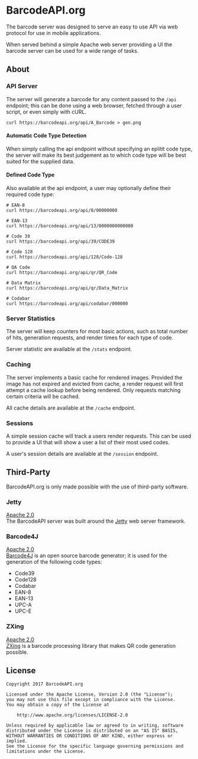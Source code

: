 # BarcodeAPI.org

The barcode server was designed to serve an easy to use API via web protocol for use in mobile applications.

When served behind a simple Apache web server providing a UI the barcode server can be used for a wide range of tasks.


## About

### API Server

The server will generate a barcode for any content passed to the `/api` endpoint; this can be done using a web browser, fetched through a user script, or even simply with cURL.

```
curl https://barcodeapi.org/api/A_Barcode > gen.png
```

#### Automatic Code Type Detection

When simply calling the api endpoint without specifying an eplitit code type, the server will make its best judgement as to which code type will be best suited for the supplied data.

#### Defined Code Type

Also available at the api endpoint, a user may optionally define their required code type:

```
# EAN-8
curl https://barcodeapi.org/api/8/00000000

# EAN-13
curl https://barcodeapi.org/api/13/0000000000000

# Code 39
curl https://barcodeapi.org/api/39/CODE39

# Code 128
curl https://barcodeapi.org/api/128/Code-128

# QA Code
curl https://barcodeapi.org/api/qr/QR_Code

# Data Matrix
curl https://barcodeapi.org/api/qr/Data_Matrix

# Codabar
curl https://barcodeapi.org/api/codabar/000000
```

### Server Statistics

The server will keep counters for most basic actions, such as total number of hits, generation requests, and render times for each type of code.

Server statistic are available at the `/stats` endpoint.

### Caching

The server implements a basic cache for rendered images. Provided the image has not expired and evicted from cache, a render request will first attempt a cache lookup before being rendered. Only requests matching certain criteria will be cached.

All cache details are available at the `/cache` endpoint.

### Sessions

A simple session cache will track a users render requests. This can be used to provide a UI that will show a user a list of their most used codes.

A user's session details are available at the `/session` endpoint.


## Third-Party

BarcodeAPI.org is only made possible with the use of third-party software.

### Jetty

[Apache 2.0](https://www.eclipse.org/jetty/licenses.html)<br/>
The BarcodeAPI server was built around the [Jetty](https://www.eclipse.org/jetty/) web server framework.

### Barcode4J

[Apache 2.0](http://barcode4j.sourceforge.net/#Introduction)<br/>
[Barcode4J](http://barcode4j.sourceforge.net/) is an open source barcode generator; it is used for the generation of the following code types:

- Code39
- Code128
- Codabar
- EAN-8
- EAN-13
- UPC-A
- UPC-E

### ZXing

[Apache 2.0](https://github.com/zxing/zxing/blob/master/LICENSE)<br/>
[ZXing](https://github.com/zxing/zxing/) is a barcode processing library that makes QR code generation possible.

## License

```text
Copyright 2017 BarcodeAPI.org

Licensed under the Apache License, Version 2.0 (the "License");
you may not use this file except in compliance with the License.
You may obtain a copy of the License at

    http://www.apache.org/licenses/LICENSE-2.0

Unless required by applicable law or agreed to in writing, software
distributed under the License is distributed on an "AS IS" BASIS,
WITHOUT WARRANTIES OR CONDITIONS OF ANY KIND, either express or implied.
See the License for the specific language governing permissions and
limitations under the License.
```

